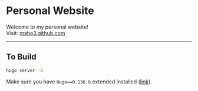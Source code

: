 # Personal Website

Welcome to my personal website!  
Visit: [maho3.github.com](https://maho3.github.com)

---

## To Build

```bash
hugo server -D
```
Make sure you have `Hugo==0.136.6` extended installed ([link](https://github.com/gohugoio/hugo/releases/tag/v0.136.5)).
